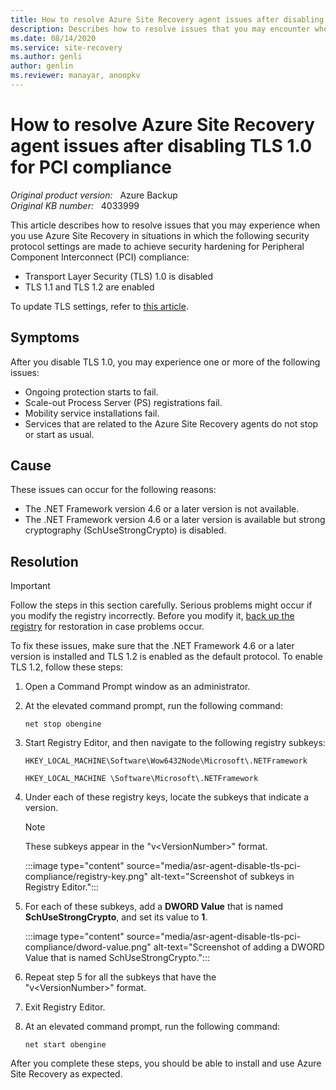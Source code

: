 ```yaml
---
title: How to resolve Azure Site Recovery agent issues after disabling TLS 1.0 for PCI compliance
description: Describes how to resolve issues that you may encounter when you use Azure Site Recovery if the TLS 1.0 security protocol is disabled and only TLS 1.1 and TLS 1.2 are enabled to achieve security hardening for PCI compliance.
ms.date: 08/14/2020
ms.service: site-recovery
ms.author: genli
author: genlin
ms.reviewer: manayar, anoopkv
---
```

# How to resolve Azure Site Recovery agent issues after disabling TLS 1.0 for PCI compliance

_Original product version:_ &nbsp; Azure Backup  
_Original KB number:_ &nbsp; 4033999

This article describes how to resolve issues that you may experience when you use Azure Site Recovery in situations in which the following security protocol settings are made to achieve security hardening for Peripheral Component Interconnect (PCI) compliance:

- Transport Layer Security (TLS) 1.0 is disabled
- TLS 1.1 and TLS 1.2 are enabled

To update TLS settings, refer to [this article](/previous-versions/windows/it-pro/windows-server-2012-R2-and-2012/dn786418(v=ws.11)?redirectedfrom=MSDN).  

## Symptoms

After you disable TLS 1.0, you may experience one or more of the following issues:

- Ongoing protection starts to fail.
- Scale-out Process Server (PS) registrations fail.
- Mobility service installations fail.
- Services that are related to the Azure Site Recovery agents do not stop or start as usual.

## Cause

These issues can occur for the following reasons:

- The .NET Framework version 4.6 or a later version is not available.
- The .NET Framework version 4.6 or a later version is available but strong cryptography (SchUseStrongCrypto) is disabled.

## Resolution

> [!IMPORTANT]
> Follow the steps in this section carefully. Serious problems might occur if you modify the registry incorrectly. Before you modify it, [back up the registry](https://support.microsoft.com/kb/322756) for restoration in case problems occur.

To fix these issues, make sure that the .NET Framework 4.6 or a later version is installed and TLS 1.2 is enabled as the default protocol. To enable TLS 1.2, follow these steps:

1. Open a Command Prompt window as an administrator.
2. At the elevated command prompt, run the following command:

    ```console
    net stop obengine
    ```

3. Start Registry Editor, and then navigate to the following registry subkeys:

    `HKEY_LOCAL_MACHINE\Software\Wow6432Node\Microsoft\.NETFramework`

    `HKEY_LOCAL_MACHINE \Software\Microsoft\.NETFramework`

4. Under each of these registry keys, locate the subkeys that indicate a version.

    > [!NOTE]
    > These subkeys appear in the "v\<VersionNumber>" format.

    :::image type="content" source="media/asr-agent-disable-tls-pci-compliance/registry-key.png" alt-text="Screenshot of subkeys in Registry Editor.":::

5. For each of these subkeys, add a **DWORD Value** that is named **SchUseStrongCrypto**, and set its value to **1**.

    :::image type="content" source="media/asr-agent-disable-tls-pci-compliance/dword-value.png" alt-text="Screenshot of adding a DWORD Value that is named SchUseStrongCrypto.":::

6. Repeat step 5 for all the subkeys that have the "v\<VersionNumber>" format.
7. Exit Registry Editor.
8. At an elevated command prompt, run the following command:

    ```console
    net start obengine
    ```

After you complete these steps, you should be able to install and use Azure Site Recovery as expected.
